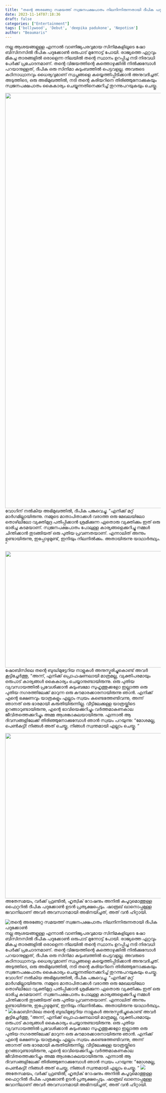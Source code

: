 ```yaml
---
title: "തന്റെ അരങ്ങേറ്റ സമയത്ത് സ്വജനപക്ഷപാതം നിലനിന്നിരുന്നതായി ദീപിക പദുക്കോൺ"
date: 2023-11-14T07:18:36
draft: false
categories: ["Entertainment"]
tags: ['bollywood', 'Debut', 'deepika padukone', 'Nepotism']
author: "Beaumaris"
---
```


നല്ല ആശയങ്ങളുള്ള എന്നാൽ വാണിജ്യപരവുമായ സിനിമകളിലൂടെ ഷോ ബിസിനസിൽ ദീപിക പദുക്കോൺ ഒരുപാട് മുന്നോട്ട് പോയി. രാജ്യത്തെ ഏറ്റവും മികച്ച താരങ്ങളിൽ ഒരാളെന്ന നിലയിൽ തന്റെ സ്ഥാനം ഉറപ്പിച്ച നടി നിരവധി പേർക്ക് പ്രചോദനമാണ്. തന്റെ വിജയത്തിന്റെ കുത്തൊഴുക്കിൽ നിൽക്കുമ്പോൾ പറയാനുള്ളത്, ദീപിക ഒരു സിനിമാ കുടുംബത്തിൽ പെട്ടവളല്ല. അവരുടെ കഠിനാധ്വാനവും ധൈര്യവുമാണ് സ്വപ്നങ്ങളെ കയ്യെത്തിപ്പിടിക്കാൻ അനുവദിച്ചത്. അടുത്തിടെ, ഒരു അഭിമുഖത്തിൽ, നടി തന്റെ കരിയറിനെ തിരിഞ്ഞുനോക്കുകയും സ്വജനപക്ഷപാതം കൈകാര്യം ചെയ്യുന്നതിനെക്കുറിച്ച് തുറന്നുപറയുകയും ചെയ്തു.

<img class="size-full wp-image-429732 aligncenter" src="https://cdn.boolokam.com/articles/2023/11/qddqdqdqdqdqd.webp" alt="" width="1008" height="1344" />വോഗിന് നൽകിയ അഭിമുഖത്തിൽ, ദീപിക പങ്കുവെച്ചു. "എനിക്ക് മറ്റ് മാർഗമില്ലായിരുന്നു. നമ്മുടെ മാതാപിതാക്കൾ വരാത്ത ഒരു മേഖലയിലോ തൊഴിലിലോ വ്യക്തിമുദ്ര പതിപ്പിക്കാൻ ശ്രമിക്കുന്ന ഏതൊരു വ്യക്തിക്കും ഇത് ഒരു ഭാരിച്ച കടമയാണ്. സ്വജനപക്ഷപാതം പോലുള്ള കാര്യങ്ങളെക്കുറിച്ചു നമ്മൾ ചിന്തിക്കാൻ തുടങ്ങിയത് ഒരു പുതിയ പ്രവണതയാണ്. എന്നാലിത് അന്നും ഉണ്ടായിരുന്നു, ഇപ്പോഴുമുണ്ട്, ഇനിയും നിലനിൽക്കും. അതായിരുന്നു യാഥാർത്ഥ്യം. ”

<img class="alignnone  wp-image-429733" src="https://cdn.boolokam.com/articles/2023/11/dddddd-1.webp" alt="" width="670" height="377" />ഷോബിസിലെ തന്റെ ബുദ്ധിമുട്ടേറിയ നാളുകൾ അനുസ്മരിച്ചുകൊണ്ട് അവർ കൂട്ടിച്ചേർത്തു, “അന്ന്, എനിക്ക് പ്രൊഫഷണലായി മാത്രമല്ല, വ്യക്തിപരമായും ഒരുപാട് കാര്യങ്ങൾ കൈകാര്യം ചെയ്യാനുണ്ടായിരുന്നു. ഒരു പുതിയ വ്യവസായത്തിൽ പ്രവേശിക്കാൻ കുടുംബമോ സുഹൃത്തുക്കളോ ഇല്ലാത്ത ഒരു പുതിയ നഗരത്തിലേക്ക് മാറുന്ന ഒരു കൗമാരക്കാരനായിരുന്നു ഞാൻ. എനിക്ക് എന്റെ ഭക്ഷണവും യാത്രകളും എല്ലാം സ്വയം കണ്ടെത്തേണ്ടിവന്നു, അന്ന് ഞാനത് ഒരു ഭാരമായി കരുതിയിരുന്നില്ല. വീട്ടിലേക്കുള്ള യാത്രയ്ക്കിടെ ഉറങ്ങാറുണ്ടായിരുന്നു, എന്റെ ഭാവിയെക്കുറിച്ചും വർത്തമാകണകാല ജീവിതത്തെക്കുറിച്ചും അമ്മ ആശങ്കാകുലയായിരുന്നു. എന്നാൽ ആ ദിവസങ്ങളിലേക്ക് തിരിഞ്ഞുനോക്കുമ്പോൾ ഞാൻ സ്വയം പറയുന്നു: “മോശമല്ല, പെൺകുട്ടി! നിങ്ങൾ അത് ചെയ്തു, നിങ്ങൾ സ്വന്തമായി എല്ലാം ചെയ്തു. ”

<img class="size-full wp-image-429734 aligncenter" src="https://cdn.boolokam.com/articles/2023/11/wfwfw.jpg" alt="" width="660" height="535" />അതേസമയം, വർക്ക് ഫ്രണ്ടിൽ, ഹൃത്വിക് റോഷനും അനിൽ കപൂറുമൊത്തുള്ള ഫൈറ്ററിൽ ദീപിക പദുക്കോൺ ഉടൻ പ്രത്യക്ഷപ്പെടും. ഷാരൂഖ് ഖാനൊപ്പമുള്ള ജവാനിലാണ് അവർ അവസാനമായി അഭിനയിച്ചത്, അത് വൻ ഹിറ്റായി.


![തന്റെ അരങ്ങേറ്റ സമയത്ത് സ്വജനപക്ഷപാതം നിലനിന്നിരുന്നതായി ദീപിക പദുക്കോൺ](https://cdn.boolokam.com/articles/2023/11/qddqdqdqdqdqd.webp)നല്ല ആശയങ്ങളുള്ള എന്നാൽ വാണിജ്യപരവുമായ സിനിമകളിലൂടെ ഷോ ബിസിനസിൽ ദീപിക പദുക്കോൺ ഒരുപാട് മുന്നോട്ട് പോയി. രാജ്യത്തെ ഏറ്റവും മികച്ച താരങ്ങളിൽ ഒരാളെന്ന നിലയിൽ തന്റെ സ്ഥാനം ഉറപ്പിച്ച നടി നിരവധി പേർക്ക് പ്രചോദനമാണ്. തന്റെ വിജയത്തിന്റെ കുത്തൊഴുക്കിൽ നിൽക്കുമ്പോൾ പറയാനുള്ളത്, ദീപിക ഒരു സിനിമാ കുടുംബത്തിൽ പെട്ടവളല്ല. അവരുടെ കഠിനാധ്വാനവും ധൈര്യവുമാണ് സ്വപ്നങ്ങളെ കയ്യെത്തിപ്പിടിക്കാൻ അനുവദിച്ചത്. അടുത്തിടെ, ഒരു അഭിമുഖത്തിൽ, നടി തന്റെ കരിയറിനെ തിരിഞ്ഞുനോക്കുകയും സ്വജനപക്ഷപാതം കൈകാര്യം ചെയ്യുന്നതിനെക്കുറിച്ച് തുറന്നുപറയുകയും ചെയ്തു. വോഗിന് നൽകിയ അഭിമുഖത്തിൽ, ദീപിക പങ്കുവെച്ചു. "എനിക്ക് മറ്റ് മാർഗമില്ലായിരുന്നു. നമ്മുടെ മാതാപിതാക്കൾ വരാത്ത ഒരു മേഖലയിലോ തൊഴിലിലോ വ്യക്തിമുദ്ര പതിപ്പിക്കാൻ ശ്രമിക്കുന്ന ഏതൊരു വ്യക്തിക്കും ഇത് ഒരു ഭാരിച്ച കടമയാണ്. സ്വജനപക്ഷപാതം പോലുള്ള കാര്യങ്ങളെക്കുറിച്ചു നമ്മൾ ചിന്തിക്കാൻ തുടങ്ങിയത് ഒരു പുതിയ പ്രവണതയാണ്. എന്നാലിത് അന്നും ഉണ്ടായിരുന്നു, ഇപ്പോഴുമുണ്ട്, ഇനിയും നിലനിൽക്കും. അതായിരുന്നു യാഥാർത്ഥ്യം. ” ![](https://cdn.boolokam.com/articles/2023/11/dddddd-1.webp)ഷോബിസിലെ തന്റെ ബുദ്ധിമുട്ടേറിയ നാളുകൾ അനുസ്മരിച്ചുകൊണ്ട് അവർ കൂട്ടിച്ചേർത്തു, “അന്ന്, എനിക്ക് പ്രൊഫഷണലായി മാത്രമല്ല, വ്യക്തിപരമായും ഒരുപാട് കാര്യങ്ങൾ കൈകാര്യം ചെയ്യാനുണ്ടായിരുന്നു. ഒരു പുതിയ വ്യവസായത്തിൽ പ്രവേശിക്കാൻ കുടുംബമോ സുഹൃത്തുക്കളോ ഇല്ലാത്ത ഒരു പുതിയ നഗരത്തിലേക്ക് മാറുന്ന ഒരു കൗമാരക്കാരനായിരുന്നു ഞാൻ. എനിക്ക് എന്റെ ഭക്ഷണവും യാത്രകളും എല്ലാം സ്വയം കണ്ടെത്തേണ്ടിവന്നു, അന്ന് ഞാനത് ഒരു ഭാരമായി കരുതിയിരുന്നില്ല. വീട്ടിലേക്കുള്ള യാത്രയ്ക്കിടെ ഉറങ്ങാറുണ്ടായിരുന്നു, എന്റെ ഭാവിയെക്കുറിച്ചും വർത്തമാകണകാല ജീവിതത്തെക്കുറിച്ചും അമ്മ ആശങ്കാകുലയായിരുന്നു. എന്നാൽ ആ ദിവസങ്ങളിലേക്ക് തിരിഞ്ഞുനോക്കുമ്പോൾ ഞാൻ സ്വയം പറയുന്നു: “മോശമല്ല, പെൺകുട്ടി! നിങ്ങൾ അത് ചെയ്തു, നിങ്ങൾ സ്വന്തമായി എല്ലാം ചെയ്തു. ” ![](https://cdn.boolokam.com/articles/2023/11/wfwfw.jpg)അതേസമയം, വർക്ക് ഫ്രണ്ടിൽ, ഹൃത്വിക് റോഷനും അനിൽ കപൂറുമൊത്തുള്ള ഫൈറ്ററിൽ ദീപിക പദുക്കോൺ ഉടൻ പ്രത്യക്ഷപ്പെടും. ഷാരൂഖ് ഖാനൊപ്പമുള്ള ജവാനിലാണ് അവർ അവസാനമായി അഭിനയിച്ചത്, അത് വൻ ഹിറ്റായി.
